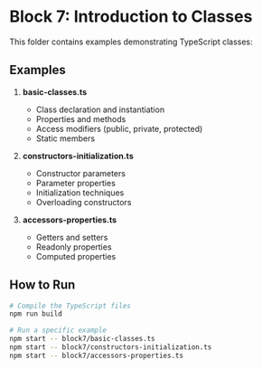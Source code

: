 # Block 7: Introduction to Classes

This folder contains examples demonstrating TypeScript classes:

## Examples

1. **basic-classes.ts**
   - Class declaration and instantiation
   - Properties and methods
   - Access modifiers (public, private, protected)
   - Static members

2. **constructors-initialization.ts**
   - Constructor parameters
   - Parameter properties
   - Initialization techniques
   - Overloading constructors

3. **accessors-properties.ts**
   - Getters and setters
   - Readonly properties
   - Computed properties

## How to Run

```bash
# Compile the TypeScript files
npm run build

# Run a specific example
npm start -- block7/basic-classes.ts
npm start -- block7/constructors-initialization.ts
npm start -- block7/accessors-properties.ts
``` 
